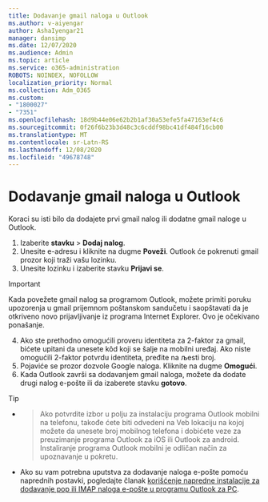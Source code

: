 ```yaml
---
title: Dodavanje gmail naloga u Outlook
ms.author: v-aiyengar
author: AshaIyengar21
manager: dansimp
ms.date: 12/07/2020
ms.audience: Admin
ms.topic: article
ms.service: o365-administration
ROBOTS: NOINDEX, NOFOLLOW
localization_priority: Normal
ms.collection: Adm_O365
ms.custom:
- "1800027"
- "7351"
ms.openlocfilehash: 18d9b44e06e62b2b1af30a53efe5fa47163ef4c6
ms.sourcegitcommit: 0f26f6b23b3d48c3c6cddf98bc41df484f16cb00
ms.translationtype: MT
ms.contentlocale: sr-Latn-RS
ms.lasthandoff: 12/08/2020
ms.locfileid: "49678748"
---
```

# <a name="add-a-gmail-account-to-outlook"></a>Dodavanje gmail naloga u Outlook

Koraci su isti bilo da dodajete prvi gmail nalog ili dodatne gmail naloge u Outlook.

1. Izaberite **stavku**  >  **Dodaj nalog**.
1. Unesite e-adresu i kliknite na dugme **Poveži**. Outlook će pokrenuti gmail prozor koji traži vašu lozinku. 
1. Unesite lozinku i izaberite stavku **Prijavi se**.
> [!IMPORTANT]
> Kada povežete gmail nalog sa programom Outlook, možete primiti poruku upozorenja u gmail prijemnom poštanskom sandučetu i saopštavati da je otkriveno novo prijavljivanje iz programa Internet Explorer. Ovo je očekivano ponašanje.
4. Ako ste prethodno omogućili proveru identiteta za 2-faktor za gmail, bićete upitani da unesete kôd koji se šalje na mobilni uređaj. Ako niste omogućili 2-faktor potvrdu identiteta, pređite na љesti broj.
1. Pojaviće se prozor dozvole Google naloga. Kliknite na dugme **Omogući**.
1. Kada Outlook završi sa dodavanjem gmail naloga, možete da dodate drugi nalog e-pošte ili da izaberete stavku **gotovo**.
> [!TIP]
- > Ako potvrdite izbor u polju za instalaciju programa Outlook mobilni na telefonu, takođe ćete biti odvedeni na Veb lokaciju na kojoj možete da unesete broj mobilnog telefona i dobićete veze za preuzimanje programa Outlook za iOS ili Outlook za android. Instaliranje programa Outlook mobilni je odličan način za upoznavanje u pokretu.
- Ako su vam potrebna uputstva za dodavanje naloga e-pošte pomoću naprednih postavki, pogledajte članak [korišćenje napredne instalacije za dodavanje pop ili IMAP naloga e-pošte u programu Outlook za PC](https://support.microsoft.com/office/change-or-update-email-account-settings-in-outlook-for-windows-560a9065-3c3a-4ec5-a24f-cdb9a8d622a2#bkmk_advanced).
